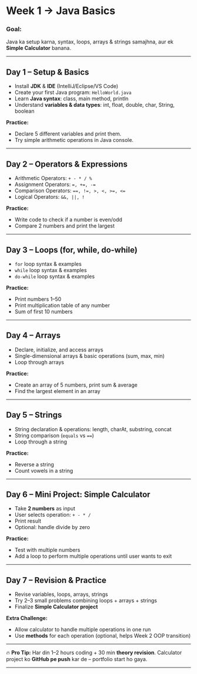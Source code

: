 # **Week 1 → Java Basics**

### **Goal:**

Java ka setup karna, syntax, loops, arrays & strings samajhna, aur ek **Simple Calculator** banana.

---

## **Day 1 – Setup & Basics**

* Install **JDK** & **IDE** (IntelliJ/Eclipse/VS Code)
* Create your first Java program: `HelloWorld.java`
* Learn **Java syntax**: class, main method, println
* Understand **variables & data types**: int, float, double, char, String, boolean

**Practice:**

* Declare 5 different variables and print them.
* Try simple arithmetic operations in Java console.

---

## **Day 2 – Operators & Expressions**

* Arithmetic Operators: `+ - * / %`
* Assignment Operators: `=, +=, -=`
* Comparison Operators: `==, !=, >, <, >=, <=`
* Logical Operators: `&&, ||, !`

**Practice:**

* Write code to check if a number is even/odd
* Compare 2 numbers and print the largest

---

## **Day 3 – Loops (for, while, do-while)**

* `for` loop syntax & examples
* `while` loop syntax & examples
* `do-while` loop syntax & examples

**Practice:**

* Print numbers 1–50
* Print multiplication table of any number
* Sum of first 10 numbers

---

## **Day 4 – Arrays**

* Declare, initialize, and access arrays
* Single-dimensional arrays & basic operations (sum, max, min)
* Loop through arrays

**Practice:**

* Create an array of 5 numbers, print sum & average
* Find the largest element in an array

---

## **Day 5 – Strings**

* String declaration & operations: length, charAt, substring, concat
* String comparison (`equals` vs `==`)
* Loop through a string

**Practice:**

* Reverse a string
* Count vowels in a string

---

## **Day 6 – Mini Project: Simple Calculator**

* Take **2 numbers** as input
* User selects operation: `+ - * /`
* Print result
* Optional: handle divide by zero

**Practice:**

* Test with multiple numbers
* Add a loop to perform multiple operations until user wants to exit

---

## **Day 7 – Revision & Practice**

* Revise variables, loops, arrays, strings
* Try 2–3 small problems combining loops + arrays + strings
* Finalize **Simple Calculator project**

**Extra Challenge:**

* Allow calculator to handle multiple operations in one run
* Use **methods** for each operation (optional, helps Week 2 OOP transition)

---

🔥 **Pro Tip:**
Har din 1–2 hours coding + 30 min **theory revision**.
Calculator project ko **GitHub pe push** kar de – portfolio start ho gaya.

---